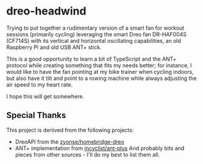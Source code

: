 # dreo-headwind
Trying to put together a rudimentary version of a smart fan for workout sessions (primarily cycling) leveraging the smart Dreo fan DR-HAF004S (CF714S) with its vertical and horizontal oscillating capabilities, an old Raspberry Pi and old USB ANT+ stick.

This is a good opportunity to learn a bit of TypeScript and the ANT+ protocol while creating something that fits my needs better; for instance, I would like to have the fan pointing at my bike trainer when cycling indoors, but also have it tilt and point to a rowing machine while always adjusting the air speed to my heart rate.

I hope this will get somewhere.

## Special Thanks
This project is deriived from the following projects:
- DreoAPI from the [zyonse/homebridge-dreo](https://github.com/zyonse/homebridge-dreo)
- ANT+ implementation from [incyclist/ant-plus](https://github.com/incyclist/ant-plus)
And probably bits and pieces from other sources - I'll do my best to list them all.
